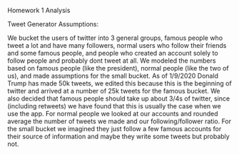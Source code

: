 Homework 1 Analysis

Tweet Generator Assumptions:

We bucket the users of twitter into 3 general groups, famous people who tweet a lot and have many followers, normal users who follow their friends and some famous people, and people who created an account solely to follow people and probably dont tweet at all.
We modeled the numbers based on famous people (like the president), normal people (like the two of us), and made assumptions for the small bucket.
As of 1/9/2020 Donald Trump has made 50k tweets, we edited this because this is the beginning of twitter and arrived at a number of 25k tweets for the famous bucket. We also decided that famous people should take up about 3/4s of twitter, since (including retweets) we have found that this is usually the case when we use the app.
For normal people we looked at our accounts and rounded average the number of tweets we made and our following/follower ratio.
For the small bucket we imagined they just follow a few famous accounts for their source of information and maybe they write some tweets but probably not.
